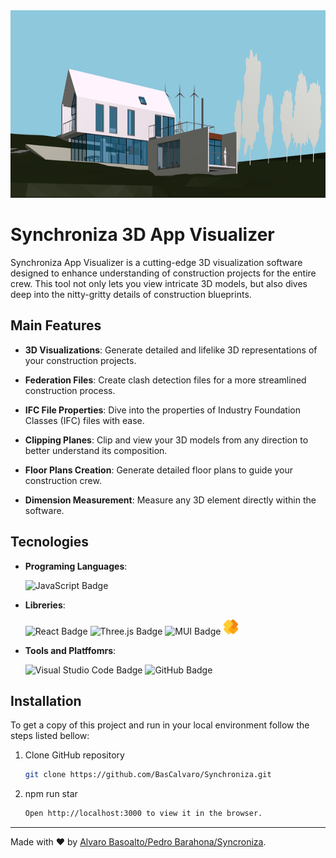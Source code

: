 <img src="src/Asset/banner.png" alt="IFC.js Icon" width="850" height="300">


# Synchroniza 3D App Visualizer

Synchroniza App Visualizer is a cutting-edge 3D visualization software designed to enhance understanding of construction projects for the entire crew. This tool not only lets you view intricate 3D models, but also dives deep into the nitty-gritty details of construction blueprints.

## Main Features

- **3D Visualizations**: Generate detailed and lifelike 3D representations of your construction projects.
  
- **Federation Files**: Create clash detection files for a more streamlined construction process.
- **IFC File Properties**: Dive into the properties of Industry Foundation Classes (IFC) files with ease.
- **Clipping Planes**: Clip and view your 3D models from any direction to better understand its composition.
- **Floor Plans Creation**: Generate detailed floor plans to guide your construction crew.
- **Dimension Measurement**: Measure any 3D element directly within the software.


## Tecnologies

- **Programing Languages**:
  
  ![JavaScript Badge](https://img.shields.io/badge/JavaScript-F7DF1E?logo=javascript&logoColor=000&style=plastic)

- **Libreries**:
  
  ![React Badge](https://img.shields.io/badge/React-61DAFB?logo=react&logoColor=000&style=plastic)   ![Three.js Badge](https://img.shields.io/badge/Three.js-000?logo=threedotjs&logoColor=fff&style=plastic)  ![MUI Badge](https://img.shields.io/badge/MUI-007FFF?logo=mui&logoColor=fff&style=plastic)   <img  src="src/Asset/images%20ifcjs.png" alt="IFC.js Icon" width="25" height="25" >


- **Tools and Platffomrs**:
  
  ![Visual Studio Code Badge](https://img.shields.io/badge/Visual%20Studio%20Code-007ACC?logo=visualstudiocode&logoColor=fff&style=plastic) ![GitHub Badge](https://img.shields.io/badge/GitHub-181717?logo=github&logoColor=fff&style=plastic)


## Installation

To get a copy of this project and run in your local environment follow the steps listed bellow:

1. Clone GitHub repository
   
   ```sh
   git clone https://github.com/BasCalvaro/Synchroniza.git
   ```
2. npm run star

    ```sh
    Open http://localhost:3000 to view it in the browser.
    ```






---
Made with ❤️ by [Alvaro Basoalto/Pedro Barahona/Syncroniza](https://syncroniza.cl).
